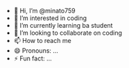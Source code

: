 - 👋 Hi, I’m @minato759
- 👀 I’m interested in coding
- 🌱 I’m currently learning ba student
- 💞️ I’m looking to collaborate on coding
- 📫 How to reach me 
- 😄 Pronouns: ...
- ⚡ Fun fact: ...

<!---
minato759/minato759 is a ✨ special ✨ repository because its `README.md` (this file) appears on your GitHub profile.
You can click the Preview link to take a look at your changes.
--->
